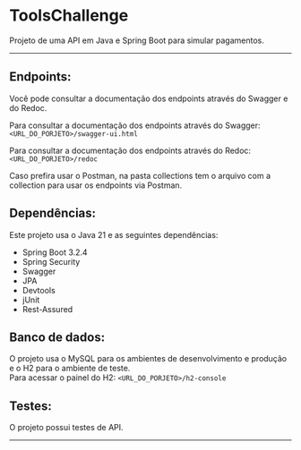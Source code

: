 # ToolsChallenge
Projeto de uma API em Java e Spring Boot para simular pagamentos.

<hr>

Endpoints:
----------
Você pode consultar a documentação dos endpoints através do Swagger e do Redoc.<br>

Para consultar a documentação dos endpoints através do Swagger: `<URL_DO_PORJETO>/swagger-ui.html` <br>

Para consultar a documentação dos endpoints através do Redoc: `<URL_DO_PORJETO>/redoc` <br>

Caso prefira usar o Postman, na pasta collections tem o arquivo com a collection para usar os endpoints via Postman.


Dependências:
-------------
Este projeto usa o Java 21 e as seguintes dependências:
* Spring Boot 3.2.4
* Spring Security
* Swagger
* JPA
* Devtools
* jUnit
* Rest-Assured

Banco de dados:
---------------
O projeto usa o MySQL para os ambientes de desenvolvimento e produção e o H2 para o ambiente de teste.<br>
Para acessar o painel do H2: `<URL_DO_PORJETO>/h2-console`

Testes:
-------
O projeto possui testes de API.

<hr>
